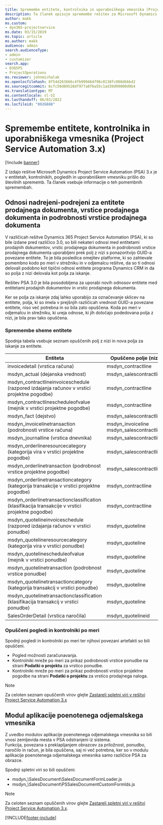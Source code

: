```yaml
---
title: Spremembe entitete, kontrolnika in uporabniškega vmesnika (Project Service Automation 3.x)
description: Ta članek opisuje spremembe rešitev za Microsoft Dynamics Avtomatizacija projektnih storitev 3.x.
author: makk
ms.custom:
- dyn365-projectservice
ms.date: 03/15/2019
ms.topic: article
ms.author: makk
audience: admin
search.audienceType:
- admin
- customizer
search.app:
- D365PS
- ProjectOperations
ms.reviewer: johnmichalak
ms.openlocfilehash: 8f54d263666c4fb999464f98c0138fc008dbbbd2
ms.sourcegitcommit: 6cfc50d89528df977a8f6a55c1ad39d99800d9b4
ms.translationtype: MT
ms.contentlocale: sl-SI
ms.lasthandoff: 06/03/2022
ms.locfileid: "8926888"
---
```

# <a name="entity-control-and-user-interface-changes-project-service-automation-3x"></a>Spremembe entitete, kontrolnika in uporabniškega vmesnika (Project Service Automation 3.x)

[!include [banner](../../includes/psa-now-project-operations.md)]


Z izdajo rešitve Microsoft Dynamics Project Service Automation (PSA) 3.x je v entitetah, kontrolnikih, pogledih in uporabniškem vmesniku prišlo do številnih sprememb. Ta članek vsebuje informacije o teh pomembnih spremembah.

## <a name="parent-child-relationships-for-sales-document-sales-document-line-sales-document-line-detail-entities"></a>Odnosi nadrejeni-podrejeni za entitete prodajnega dokumenta, vrstice prodajnega dokumenta in podrobnosti vrstice prodajnega dokumenta
V različicah rešitve Dynamics 365 Project Service Automation (PSA), ki so bile izdane pred različico 3.0, so bili nekateri odnosi med entitetami prodajnih dokumentov, vrstic prodajnega dokumenta in podrobnosti vrstice prodajnega dokumenta uporabljeni prek polj z nizi s ponazoritvijo GUID-a povezane entitete. To je bila posledica omejitev platforme, ki so zahtevale pomembno kodo po meri v strežniku in v odjemalcu rešitve, da so ti odnosi delovali podobno kot tipični odnosi entitete programa Dynamics CRM in da so polja z nizi delovala kot polja za iskanje.

Rešitev PSA 3.0 je bila posodobljena za uporabi novih odnosov entitete med entitetami prodajnih dokumentov in vrstic prodajnega dokumenta.

Ker se polja za iskanje zdaj lahko uporabijo za označevanje sklicev na entitete, polja, ki so imela v prejšnjih različicah vrednost GUID-a povezane entitete, niso več potrebna in so bila zato opuščena. Koda po meri v odjemalcu in strežniku, ki ureja odnose, ki jih določajo podedovana polja z nizi, je bila prav tako opuščena.

### <a name="entity-schema-changes"></a>Spremembe sheme entitete
Spodnja tabela vsebuje seznam opuščenih polj z nizi in nova polja za iskanje za entitete. 

 Entiteta |   Opuščeno polje (niz) | Novo polje (iskanje)
--- | --- | ---
invoicedetail (vrstica računa) |  msdyn_contractline |    msdyn_contractlineid
msdyn_actual (dejanska vrednost) | msdyn_salescontractline |   msdyn_salescontractlineid
msdyn_contractlineinvoiceschedule (razpored izdajanja računov v vrstici projektne pogodbe) |    msdyn_contractline |    msdyn_contractlineid
msdyn_contractlinescheduleofvalue (mejnik v vrstici projektne pogodbe) |   msdyn_contractline |    msdyn_contractlineid
msdyn_fact (dejstvo) | msdyn_salescontractline |   msdyn_salescontractlineid
msdyn_invoicelinetransaction (podrobnosti vrstice računa) | msdyn_invoiceline <br> msdyn_salescontractline | msdyn_invoicelineid <br> msdyn_salescontractlineid
msdyn_journalline (vrstica dnevnika) |  msdyn_salescontractline |   msdyn_salescontractlineid
msdyn_orderlineresourcecategory (kategorija vira v vrstici projektne pogodbe) | msdyn_salescontractline |   msdyn_contractlineid
msdyn_orderlinetransaction (podrobnost vrstice projektne pogodbe) | msdyn_salescontractline |   msdyn_salescontractlineid
msdyn_orderlinetransactioncategory (kategorija transakcije v vrstici projektne pogodbe) |   msdyn_contractline |    msdyn_contractlineid
msdyn_orderlinetransactionclassification (klasifikacija transakcije v vrstici projektne pogodbe) |   msdyn_contractline |    msdyn_contractlineid
msdyn_quotelineinvoiceschedule (razpored izdajanja računov v vrstici ponudbe) |  msdyn_quoteline |   msdyn_quotelineid
msdyn_quotelineresourcecategory (kategorija vira v vrstici ponudbe) |    msdyn_quoteline |   msdyn_quotelineid
msdyn_quotelinescheduleofvalue (mejnik v vrstici ponudbe) | msdyn_quoteline |   msdyn_quotelineid
msdyn_quotelinetransaction (podrobnost vrstice ponudbe) |    msdyn_quoteline |   msdyn_quotelineid
msdyn_quotelinetransactioncategory (kategorija transakcij v vrstici ponudbe) |  msdyn_quoteline |   msdyn_quotelineid
msdyn_quotelinetransactionclassification (klasifikacija transakcij v vrstici ponudbe) |  msdyn_quoteline |   msdyn_quotelineid
SalesOrderDetail (vrstica naročila) | msdyn_quotelineid | msdyn_quoteline 

### <a name="deprecated-custom-views-and-controls"></a>Opuščeni pogledi in kontrolniki po meri
Spodnji pogledi in kontrolniki po meri ter njihovi povezani artefakti so bili opuščeni.

- Pogled možnosti zaračunavanja.
- Kontrolniki mreže po meri za prikaz podrobnosti vrstice ponudbe na strani **Podatki o projektu** za vrstico ponudbe.
- Kontrolniki mreže po meri za prikaz podrobnosti vrstice projektne pogodbe na strani **Podatki o projektu** za vrstico prodajnega naloga.

> [!NOTE]
> Za celoten seznam opuščenih virov glejte [Zastareli spletni viri v rešitvi Project Service Automation 3.x](../developer-guides/web-resources-deprecated-v3.x.md)

## <a name="unified-client-interface-app-module"></a>Modul aplikacije poenotenega odjemalskega vmesnika
Z uvedbo modulov aplikacije poenotenega odjemalskega vmesnika so bili vnosi zemljevida mesta v PSA odstranjeni iz sistema.  
Funkcija, povezana s preklapljanjem obrazcev za priložnost, ponudbo, naročilo in račun, je bila opuščena, saj ni več potrebna, ker so v modulu aplikacije poenotenega odjemalskega vmesnika samo različice PSA za obrazce.  

Spodnji spletni viri so bili opuščeni:

- msdyn_\SalesDocument\SalesDocumentFormLoader.js
- msdyn_\SalesDocument\PSSalesDocumentCustomFormIds.js

> [!NOTE]
> Za celoten seznam opuščenih virov glejte [Zastareli spletni viri v rešitvi Project Service Automation 3.x](../developer-guides/web-resources-deprecated-v3.x.md).




[!INCLUDE[footer-include](../../includes/footer-banner.md)]
